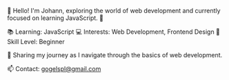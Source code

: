 👋 Hello! I'm Johann, exploring the world of web development and currently focused on learning JavaScript. 🌱 

📚 Learning: JavaScript
💻 Interests: Web Development, Frontend Design
🔧 Skill Level: Beginner

🔭 Sharing my journey as I navigate through the basics of web development.

📫 Contact: gogelspl@gmail.com
